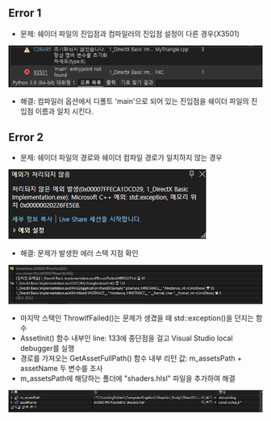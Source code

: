 ## Error 1
- 문제: 쉐이더 파일의 진입점과 컴파일러의 진입점 설정이 다른 경우(X3501)   
    
<img src="https://github.com/mKangSH/Graphics_Study/blob/main/DirectX/Result%20and%20Error/1.%20Basic%20Implementation/Error1.PNG" title=""></img>

- 해결: 컴파일러 옵션에서 디폴트 'main'으로 되어 있는 진입점을 쉐이더 파일의 진입점 이름과 일치 시킨다.

## Error 2
- 문제: 쉐이더 파일의 경로와 쉐이더 컴파일 경로가 일치하지 않는 경우    
    
<img src="https://github.com/mKangSH/Graphics_Study/blob/main/DirectX/Result%20and%20Error/1.%20Basic%20Implementation/Error3.PNG" title=""></img>   
- 해결: 문제가 발생한 에러 스택 지점 확인
   
<img src="https://github.com/mKangSH/Graphics_Study/blob/main/DirectX/Result%20and%20Error/1.%20Basic%20Implementation/Error%20Stack.PNG" title=""></img>   

- 마지막 스택인 ThrowIfFailed()는 문제가 생겼을 때 std::exception()을 던지는 함수   
- AssetInit() 함수 내부인 line: 133에 중단점을 걸고 Visual Studio local debugger를 실행   
- 경로를 가져오는 GetAssetFullPath() 함수 내부 리턴 값: m_assetsPath + assetName 두 변수를 조사   
- m_assetsPath에 해당하는 폴더에 "shaders.hlsl" 파일을 추가하여 해결   

<img src="https://github.com/mKangSH/Graphics_Study/blob/main/DirectX/Result%20and%20Error/1.%20Basic%20Implementation/Watch%20Window.PNG" title=""></img>


